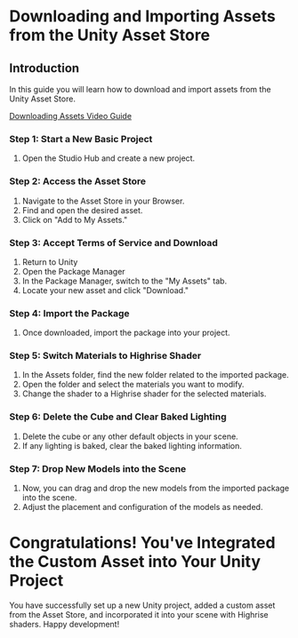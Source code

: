 # **Downloading and Importing Assets from the Unity Asset Store**

## **Introduction**
In this guide you will learn how to download and import assets from the Unity Asset Store.

[Downloading Assets Video Guide](https://www.youtube.com/watch?v=MltrDeGAwXk)

### **Step 1: Start a New Basic Project**
1. Open the Studio Hub and create a new project.

### **Step 2: Access the Asset Store**
1. Navigate to the Asset Store in your Browser.
2. Find and open the desired asset.
3. Click on "Add to My Assets."

### **Step 3: Accept Terms of Service and Download**
1. Return to Unity
2. Open the Package Manager
3. In the Package Manager, switch to the "My Assets" tab.
2. Locate your new asset and click "Download."

### **Step 4: Import the Package**
1. Once downloaded, import the package into your project.

### **Step 5: Switch Materials to Highrise Shader**
1. In the Assets folder, find the new folder related to the imported package.
2. Open the folder and select the materials you want to modify.
3. Change the shader to a Highrise shader for the selected materials.

### **Step 6: Delete the Cube and Clear Baked Lighting**
1. Delete the cube or any other default objects in your scene.
2. If any lighting is baked, clear the baked lighting information.

### **Step 7: Drop New Models into the Scene**
1. Now, you can drag and drop the new models from the imported package into the scene.
2. Adjust the placement and configuration of the models as needed.

# **Congratulations! You've Integrated the Custom Asset into Your Unity Project**

You have successfully set up a new Unity project, added a custom asset from the Asset Store, and incorporated it into your scene with Highrise shaders. Happy development!
